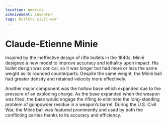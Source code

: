 ```yaml
---
location: America
acheivement: inventor
tags: bullets civil-war
---
```


# Claude-Etienne Minie

Inspired by the ineffective design of rifle bullets in the 1840s, Minié designed a new model to improve accuracy and lethality upon impact. His bullet design was conical, so it was longer but had more or less the same weight as its rounded counterparts. Despite the same weight, the Minié ball had greater density and retained velocity more effectively.

Another major component was the hollow base which expanded due to the pressure of an exploding charge. As the base expanded when the weapon was fired, the base would engage the rifling to eliminate the long-standing problem of gunpowder residue in a weapon’s barrel. During the U.S. Civil War, the Minié ball was featured prominently and used by both the conflicting parties thanks to its accuracy and efficiency.
